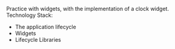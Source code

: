 Practice with widgets, with the implementation of a clock widget.
Technology Stack:
- The application lifecycle
- Widgets
- Lifecycle Libraries
